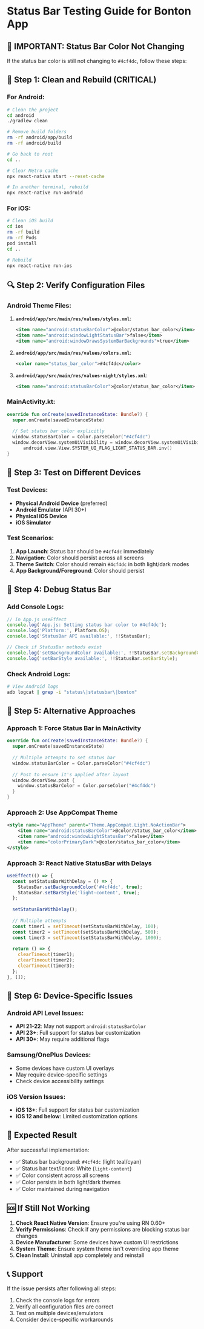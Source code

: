 # Status Bar Testing Guide for Bonton App

## 🚨 IMPORTANT: Status Bar Color Not Changing

If the status bar color is still not changing to `#4cf4dc`, follow these steps:

## 🔧 **Step 1: Clean and Rebuild (CRITICAL)**

### For Android:
```bash
# Clean the project
cd android
./gradlew clean

# Remove build folders
rm -rf android/app/build
rm -rf android/build

# Go back to root
cd ..

# Clear Metro cache
npx react-native start --reset-cache

# In another terminal, rebuild
npx react-native run-android
```

### For iOS:
```bash
# Clean iOS build
cd ios
rm -rf build
rm -rf Pods
pod install
cd ..

# Rebuild
npx react-native run-ios
```

## 🔍 **Step 2: Verify Configuration Files**

### Android Theme Files:
1. **`android/app/src/main/res/values/styles.xml`**:
   ```xml
   <item name="android:statusBarColor">@color/status_bar_color</item>
   <item name="android:windowLightStatusBar">false</item>
   <item name="android:windowDrawsSystemBarBackgrounds">true</item>
   ```

2. **`android/app/src/main/res/values/colors.xml`**:
   ```xml
   <color name="status_bar_color">#4cf4dc</color>
   ```

3. **`android/app/src/main/res/values-night/styles.xml`**:
   ```xml
   <item name="android:statusBarColor">@color/status_bar_color</item>
   ```

### MainActivity.kt:
```kotlin
override fun onCreate(savedInstanceState: Bundle?) {
  super.onCreate(savedInstanceState)
  
  // Set status bar color explicitly
  window.statusBarColor = Color.parseColor("#4cf4dc")
  window.decorView.systemUiVisibility = window.decorView.systemUiVisibility and 
      android.view.View.SYSTEM_UI_FLAG_LIGHT_STATUS_BAR.inv()
}
```

## 🧪 **Step 3: Test on Different Devices**

### Test Devices:
- **Physical Android Device** (preferred)
- **Android Emulator** (API 30+)
- **Physical iOS Device**
- **iOS Simulator**

### Test Scenarios:
1. **App Launch**: Status bar should be `#4cf4dc` immediately
2. **Navigation**: Color should persist across all screens
3. **Theme Switch**: Color should remain `#4cf4dc` in both light/dark modes
4. **App Background/Foreground**: Color should persist

## 🐛 **Step 4: Debug Status Bar**

### Add Console Logs:
```javascript
// In App.js useEffect
console.log('App.js: Setting status bar color to #4cf4dc');
console.log('Platform:', Platform.OS);
console.log('StatusBar API available:', !!StatusBar);

// Check if StatusBar methods exist
console.log('setBackgroundColor available:', !!StatusBar.setBackgroundColor);
console.log('setBarStyle available:', !!StatusBar.setBarStyle);
```

### Check Android Logs:
```bash
# View Android logs
adb logcat | grep -i "status\|statusbar\|bonton"
```

## 🔄 **Step 5: Alternative Approaches**

### Approach 1: Force Status Bar in MainActivity
```kotlin
override fun onCreate(savedInstanceState: Bundle?) {
  super.onCreate(savedInstanceState)
  
  // Multiple attempts to set status bar
  window.statusBarColor = Color.parseColor("#4cf4dc")
  
  // Post to ensure it's applied after layout
  window.decorView.post {
    window.statusBarColor = Color.parseColor("#4cf4dc")
  }
}
```

### Approach 2: Use AppCompat Theme
```xml
<style name="AppTheme" parent="Theme.AppCompat.Light.NoActionBar">
    <item name="android:statusBarColor">@color/status_bar_color</item>
    <item name="android:windowLightStatusBar">false</item>
    <item name="colorPrimaryDark">@color/status_bar_color</item>
</style>
```

### Approach 3: React Native StatusBar with Delays
```javascript
useEffect(() => {
  const setStatusBarWithDelay = () => {
    StatusBar.setBackgroundColor('#4cf4dc', true);
    StatusBar.setBarStyle('light-content', true);
  };
  
  setStatusBarWithDelay();
  
  // Multiple attempts
  const timer1 = setTimeout(setStatusBarWithDelay, 100);
  const timer2 = setTimeout(setStatusBarWithDelay, 500);
  const timer3 = setTimeout(setStatusBarWithDelay, 1000);
  
  return () => {
    clearTimeout(timer1);
    clearTimeout(timer2);
    clearTimeout(timer3);
  };
}, []);
```

## 📱 **Step 6: Device-Specific Issues**

### Android API Level Issues:
- **API 21-22**: May not support `android:statusBarColor`
- **API 23+**: Full support for status bar customization
- **API 30+**: May require additional flags

### Samsung/OnePlus Devices:
- Some devices have custom UI overlays
- May require device-specific settings
- Check device accessibility settings

### iOS Version Issues:
- **iOS 13+**: Full support for status bar customization
- **iOS 12 and below**: Limited customization options

## 🎯 **Expected Result**

After successful implementation:
- ✅ Status bar background: `#4cf4dc` (light teal/cyan)
- ✅ Status bar text/icons: White (`light-content`)
- ✅ Color consistent across all screens
- ✅ Color persists in both light/dark themes
- ✅ Color maintained during navigation

## 🆘 **If Still Not Working**

1. **Check React Native Version**: Ensure you're using RN 0.60+
2. **Verify Permissions**: Check if any permissions are blocking status bar changes
3. **Device Manufacturer**: Some devices have custom UI restrictions
4. **System Theme**: Ensure system theme isn't overriding app theme
5. **Clean Install**: Uninstall app completely and reinstall

## 📞 **Support**

If the issue persists after following all steps:
1. Check the console logs for errors
2. Verify all configuration files are correct
3. Test on multiple devices/emulators
4. Consider device-specific workarounds
